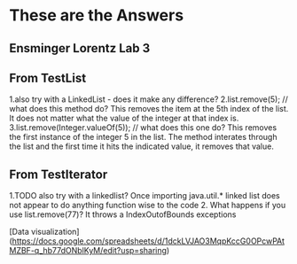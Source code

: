 # These are the Answers
## Ensminger Lorentz Lab 3


## From TestList
1.also try with a LinkedList - does it make any difference?
2.list.remove(5); // what does this method do?
        This removes the item at the 5th index of the list. It does not matter
        what the value of the integer at that index is.
3.list.remove(Integer.valueOf(5)); // what does this one do?
        This removes the first instance of the integer 5 in the list. The method
        interates through the list and the first time it hits the indicated
        value, it removes that value.

## From TestIterator
1.TODO also try with a linkedlist?
    Once importing java.util.* linked list does not appear to do anything function wise to the code
2. What happens if you use list.remove(77)?
        It throws a IndexOutofBounds exceptions

[Data visualization] (https://docs.google.com/spreadsheets/d/1dckLVJAO3MqpKccG0OPcwPAtMZBF-q_hb77dONblKyM/edit?usp=sharing)